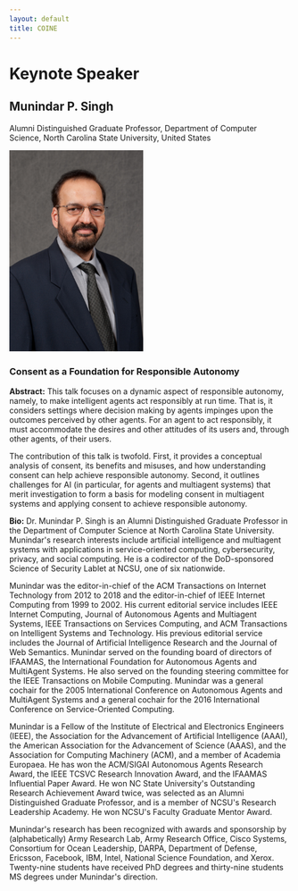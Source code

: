 ```yaml
---
layout: default
title: COINE
---
```


# Keynote Speaker



## Munindar P. Singh
Alumni Distinguished Graduate Professor, Department of Computer Science, North Carolina State University, United States

<!--![Munindar P. Singh](images/Munindar-Singh-headshot.jpg){width:240px}-->
<img src="images/Munindar-Singh-headshot.jpg" alt="Munindar P. Singh" width="240px"/>

### Consent as a Foundation for Responsible Autonomy

**Abstract:** This talk focuses on a dynamic aspect of responsible autonomy, namely, to make intelligent agents act responsibly at run time.  That is, it considers settings where decision making by agents impinges upon the outcomes perceived by other agents.  For an agent to act responsibly, it must accommodate the desires and other attitudes of its users and, through other agents, of their users.

The contribution of this talk is twofold.  First, it provides a conceptual analysis of consent, its benefits and misuses, and how understanding consent can help achieve responsible autonomy.  Second, it outlines challenges for AI (in particular, for agents and multiagent systems) that merit investigation to form a basis for modeling consent in multiagent systems and applying consent to achieve responsible autonomy.

**Bio:** Dr. Munindar P. Singh is an Alumni Distinguished Graduate Professor in the Department of Computer Science at North Carolina State University.  Munindar's research interests include artificial intelligence and multiagent systems with applications in service-oriented computing, cybersecurity, privacy, and social computing.  He is a codirector of the DoD-sponsored Science of Security Lablet at NCSU, one of six nationwide.

Munindar was the editor-in-chief of the ACM Transactions on Internet Technology from 2012 to 2018 and the editor-in-chief of IEEE Internet Computing from 1999 to 2002.  His current editorial service includes IEEE Internet Computing, Journal of Autonomous Agents and Multiagent Systems, IEEE Transactions on Services Computing, and ACM Transactions on Intelligent Systems and Technology.  His previous editorial service includes the Journal of Artificial Intelligence Research and the Journal of Web Semantics.  Munindar served on the founding board of directors of IFAAMAS, the International Foundation for Autonomous Agents and MultiAgent Systems.  He also served on the founding steering committee for the IEEE Transactions on Mobile Computing.  Munindar was a general cochair for the 2005 International Conference on Autonomous Agents and MultiAgent Systems and a general cochair for the 2016 International Conference on Service-Oriented Computing.

Munindar is a Fellow of the Institute of Electrical and Electronics Engineers (IEEE), the Association for the Advancement of Artificial Intelligence (AAAI), the American Association for the Advancement of Science (AAAS), and the Association for Computing Machinery (ACM), and a member of Academia Europaea.  He has won the ACM/SIGAI Autonomous Agents Research Award, the IEEE TCSVC Research Innovation Award, and the IFAAMAS Influential Paper Award.  He won NC State University's Outstanding Research Achievement Award twice, was selected as an Alumni Distinguished Graduate Professor, and is a member of NCSU's Research Leadership Academy.  He won NCSU's Faculty Graduate Mentor Award.

Munindar's research has been recognized with awards and sponsorship by (alphabetically) Army Research Lab, Army Research Office, Cisco Systems, Consortium for Ocean Leadership, DARPA, Department of Defense, Ericsson, Facebook, IBM, Intel, National Science Foundation, and Xerox.  Twenty-nine students have received PhD degrees and thirty-nine students MS degrees under Munindar's direction.
